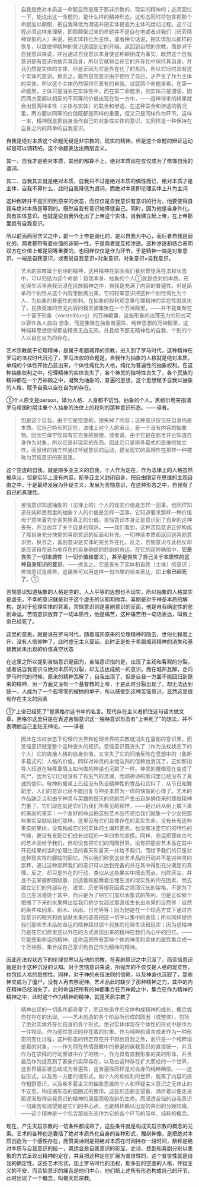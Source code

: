 <blockquote>自我是绝对本质这一命题显然是属于那非宗教的、现实的精神的；必须回忆一下，能说出这一命题的，是什么样的精神形态。这形态同时将包含把那个命题加以颠倒、把自我降低为谓语并把实体提高为主体的运动过程。这个过程必须这样来理解，即那颠倒过来的命题并不是自在地或者对我们〔研究精神现象的人〕来说，把实体转化为主体，或者换句话说，把实体加以那样的恢复，以致使得精神的意识返回到它的开端、返回到自然的宗教，而是对于自我意识来说，并且通过自我意识本身使这种颠倒成为事实。既然这个自我意识是有意识地放弃其自身，所以它就将会在它的外在化中保持其自身，并且仍然是实体的主体，但是正因为它是外在化了的东西，所以它同时具有这个实体的意识。换言之，既然自我意识由于牺牲了自己，才产生了作为主体的实体，所以这个主体仍然保持它原有的自我。试就两个命题来看，在第一命题里，主体只是消失在实体性中，而在第二命题里，则实体只是谓语，因而两方面都以相反的不同等的价值出现在每一方中，——这样得来的结果就会出现两种本性〔主体与实体〕的联合和渗透，在这种联合和渗透的情况里，两方面以同等的价值既都是同样的重要，但又只是同样作为环节。这样一来，精神既是把自身当作自己的对象性实体的意识，又同样是一种保持在自身之内的简单的自我意识。</blockquote><p>自我是绝对本质这个命题无疑是非宗教的，现实的精神。但是这个命题的辩证运动却是可以调转的。这个命题表达出两层含义，</p><p>其一、自我才是绝对本质，其他的都算不上，绝对本质现在仅仅成为了修饰自我的谓词。</p><p>其二、自我其实就是绝对本质，自我只不过是绝对本质的偶性而已，绝对本质才是主体，自我不算什么，此时自我降低为谓词，而绝对本质即伦理实体上升为主词</p><p>这种倒转并不是回归到原来的状态，而仅仅是自我意识有意识的行为，他要使得自我与绝对本质是等同的。既然自我有意识地降低自己，同时，因为他是自身外化，具有实体意识。也就是说自我外化出了上帝这个实体，自我建立起上帝，在上帝那里就有自我意识。</p><p>所以前面两层含义之中，前一个上帝是弱化的，是以自我为中心，而后者自我是弱化的，两者都带有着价值的非同一性，于是两者就互相渗透。这种渗透和结合表明双方在价值上都是同等重要的，也同样仅仅是作为环节。于是精神一端是对象意识，一端是自我意识，或者说自我意识=对象意识，对象意识=自我意识。</p><blockquote>艺术的宗教属于伦理的精神，这种精神在前面我们看到曾堕落在法权状态中，可以归结为这个命题：自我本身、抽象的个人①就是绝对的本质。在伦理生活里自我沉浸在民族精神之中，自我是充满了内容的普遍性。但是简单的个别性从这个内容里脱离出来，它的轻率意识把这种个别性纯化为个人、为抽象的普遍性的权利。在抽象的权利观念里伦理精神的实在性就丧失了，民族英雄的空无内容的精灵被集聚在一个万神殿里，——并不是集聚在一个富于形象（vorstelblung）的万神殿里，这些形象的淡薄无力的形式可以容许各人自由 想象，而是集聚在抽象普遍性、纯粹思想的万神殿里，这种纯粹思想使得那些精灵无血无肉，并且给予那无精神性的自我、个别的个人以自在自为的存在。</blockquote><p>艺术宗教属于伦理精神，是属于希腊城邦的宗教，进入到了罗马时代，这种精神在罗马的法权时代沉沦了，罗马法权的命题是，自我作为抽象的人格就是绝对本质，单纯的个体性开始凸显出来，个体性纯化为人格，纯化为普遍性的抽象权利。在这种抽象权利之中，伦理精神的实体丧失了，各个神灵的独特性丧失了，各个民族的精神都在一个万神殿之中，凝聚为抽象的，普遍的思想，这个思想赋予自我以抽象的人格，赋予自我以自在自为的存在。</p><p>①个人原文是person，译为人格、人身都不切当。抽象的个人，黑格尔用来指谓罗马帝国时期注重个人抽象的法律上的权利的那种意识形态。——译者。</p><blockquote>但是这个自我，由于它是空虚的，便失掉了内容；这种意识仅仅在自身内是本质。它自己特有的定在，法律上对个人的承认，是一个没有内容的抽象物。因而它毋宁仅具有它自身的思想，或者说，由于它是在那里并且知道自身作为对象，所以它是非现实的东西。因此它只是斯多葛式的思维的独立性，而思维的独立性通过怀疑意识的运动，便发现它的真理性在那样一种被称为苦恼意识的形态里。</blockquote><p>这个空虚的自我，就是斯多亚主义的自我，个人作为定在，作为法律上的人格虽然被承认，但是实际上没有内容。斯多亚主义封闭自身，把自由限定在思维的主观自由之中，于是最终发展为怀疑主义，发展为苦恼意识，在这种形态之中，自我有了自己的真理性。</p><blockquote>苦恼意识知道抽象的〔法律上的〕个人的现实价值是怎样一回事，也同样知道在纯粹思想里的抽象个人的价值是怎样一回事。它知道要求那样一种价值毋宁意味着完全丧失掉真正的价值。苦恼意识本身正是意识到了自身的这种丧失，并且放弃了关于自身的知识。——我们看到，这种苦恼意识正好构成了那自身充分快愉的喜剧意识的反面和补充。一切神圣本质都返回到喜剧意识里，换言之，喜剧意识是实体的完全外在化。反之，苦恼意识与此相反却是应该自在自为地存在的自身确信的悲剧的命运。在它的这种确信中，<b>它是丧失了一切本质性〔一切价值和意义〕，甚至是丧失了自己关于本质性的这种自身知识的意识</b>，——换言之，它是丧失了实体和自我〔主体〕的意识；苦恼意识是痛苦，这痛苦可以用这样一句冷酷的话来表达，即<b>上帝已经死了</b>。①</blockquote><p>苦恼意识知道抽象的人格是空的，人人平等的思想也不现实，所以抽象的人格其实是虚无，不幸的意识就是对于这个虚无的认知和抛弃。喜剧是对于神圣本质的解构，是对于伦理实体的背离，苦恼意识则是喜剧意识的反面，他是自我确定性的悲剧命运。苦恼意识放弃了一切本质性，他是痛苦，这种痛苦用一句话表达，叫做上帝已经死了。</p><p>这里的意思，就是说在罗马时代，随着城邦原来的伦理精神的隐去，世俗化程度上升，没有人信仰神了。此时虚无主义蔓延。此时正是处于希腊城邦精神的消失和基督教尚未出现的价值真空状态</p><p>在这里之所以提到苦恼意识是因为，苦恼意识指的是，出现了主观和客观的分裂，或者说自我意识与绝对本质的分裂，却无法达成统一的意识。而在城邦瓦解，走向罗马时代的时候，原来的精神瓦解了，自我出现了，但是自我一方面不能回归到原来的精神，另一方面又没有一个基督教的上帝，于是此时分裂出现了，却无法达到统一，人成为了一个孤零零的被抛的单子，所以感受到这种苦恼意识。显然这里很有存在主义的因素</p><p>①"上帝已经死了"是黑格尔这书中的名言。现代存在主义者抓住这句话大做文章。黑格尔这里只是在表述苦恼意识这一独特意识形态有"上帝死了"的想法，并不表明他自己主张无神论。——译者</p><blockquote>因此在法权状态下伦理的世界和伦理世界的宗教就消失在喜剧的意识里，而苦恼意识就是整个这种丧失的知识。苦恼意识既丧失了〔作为法权状态下的个人〕它的直接人格的自身价值，又丧失了它的间接反映在思想中的〔象斯多葛式的〕人格的价值。同样对神灵的永恒法则的信赖也消沉了，正如那指导人知道在特殊事情上如何做的神谕也沉默了一样。神灵的雕像现在变成了死尸，因为它们已经没有了有生气的灵魂，而颂神诗的歌词里已经没有了真诚的信仰。敬神的餐桌上已经没有陈设精神性的食品和饮料了，从节日和舞蹈里，人们的意识已经不能回复与神圣本质为一体的快愉的心情了。艺术的作品缺乏当初由于神灵与英雄的毁灭的悲剧而产生出自身确信来的那股精神力量了。它们现在就是它们为我们所看见的那样，——是已经从树上摘下来的美丽的果实：一个友好的命运把这些艺术品传递给我们就象一个少女把那些果实呈献给我们那样。这里没有它们具体存在的真实生命，没有长有这些果实的果树，没有构成它们的实体的土壤和要素，也没有决定它们的特性的气候，更没有支配它们成长过程的一年四季的变换。同样，命运把那些古代的艺术品给予我们，但却没有把它们的周围世界，没有把那些艺术品在其中开花结果的当时伦理生活的春天和夏天一并给予我们，而给予我们的只是对这种现实性的朦胧的回忆。所以我们欣赏这些艺术品的行动并不是对神灵的崇拜，通过这种崇拜我们的意识可以达到完备的并在其中得到充分满足的真理，反之，却只是外在的行动，类似从这些果实中擦去雨点，扫除灰尘，并且不去掌握那围绕着、创造着和鼓舞着伦理生活的现实性的内在因素，而去建立它们的外部存在、语言、历史等僵死因素之烦琐冗长的架格，不是为了自己生活寝馈于其中，而只是为了把它们加以表象式的陈列。但是正如那个把摘了下来的水果捧出给我们的少女超过那直接生长出水果的自然界：自然的条件和因素、树木、风雨、日光等等；因为她是在一个较高方式下通过自我意识的眼光和她呈献水果的姿态把这一切予以集中的表现；所以同样提供我们那些艺术品的命运的精神超过那个民族的伦理生活和现实；因为这精神乃是在它们那里还以外在的方式表现出来的精神在我们内心中的回忆，——它是悲剧命运的精神，这命运把所有那些个体的神灵和实体的属性集合成一个万神殿，集合成自己意识到自己作为精神的精神。</blockquote><p>因此在法权状态下的伦理世界以及他的宗教，在喜剧意识之中沉没了，而苦恼意识就是对于这种沉没的认知。对于苦恼意识来说，所抛弃的不仅仅是人格的现实性，也包括人格的思想性。同样，对于神的永恒法则的信赖，以及神谕也沉寂了，那些神灵成为了僵尸，没有人再去祭祀神。艺术品此时缺少了那种精神之力，其中的内在精神已经消失了，此时命运把所有的神都集合在万神殿之中，集合在作为精神的精神之中，此时这个作为精神的精神，就是天启宗教了</p><blockquote>精神出现的一切条件都具备了，而这些条件的全体构成精神的成长、概念或自在存在的出现。——艺术创造的各个阶段所形成的圆圈〔或整体〕，包括了绝对实体外在化自身的各个形式。绝对实体体现在个体性的形式中是作为一件物品，作为感性意识的存在着的对象、作为纯粹的语言或者作为一种形态的变化过程，这种形态的特定存在并不越出自我之外，而只是一个纯粹消逝着的对象，——作为同在热情鼓舞中的普遍的自我意识的直接统一，并且作为在崇拜的行动里被中介了的统一，作为具有自我形象的美的形体，并且最后作为提高到了表象的实际存在，以及由这种存在扩大而成的一个世界，这世界最后被总结成为普遍性，这普遍性同样是对自身的纯粹确信。——这些形式，以及另一方面的诸形式，如个人的和权利的世界，脱离了内容的掠夺粗野意识，以及斯多葛主义的抽象思维的个人和怀疑主义意识之无休止的不安息，构成诸形态的圆圈式的整体。这些形态都企望着，涌挤着以便走进那逐渐取得自我意识的精神的周围而吸取新的生命。而浸透苦恼的自我意识一切痛苦和渴望就是它们的中心点，也是精神赖以出现的共同的分娩阵痛，——这个精神是一个包含那些形态作为它的各个环节的简单、纯粹的概念。</blockquote><p>现在，产生天启宗教的一切条件都成熟了，这些条件就是构成天启宗教的概念的元素。艺术的各种创造囊括了绝对本质外化自身的各种形式，雕刻神像，是把绝对本质创造为一个感性存在，而赞美诗则是把绝对本质在时间持存一段时间，祭拜是绝对本质与自我意识的统一，奥运会是自我意识的彰显，史诗、悲剧和喜剧分别以表象的方式呈现出精神的定在，并且把这种定在扩展为普世性的，这个普世性就是自我的确定性。这些艺术形式，加上罗马时代的法权，斯多亚的空虚的人格，怀疑主义的不安，而苦恼意识的痛苦是他们中心，他们把上述所有形态构成自己的环节，此时出现了一个概念，叫做天启宗教。</p><p></p>